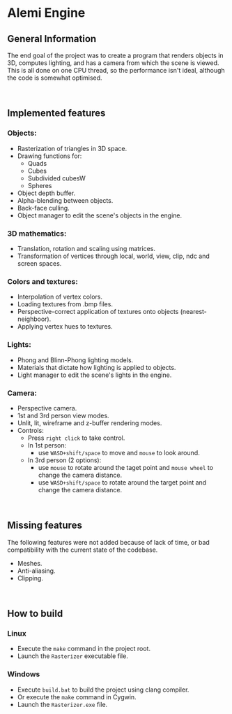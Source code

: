 # Alemi Engine

## General Information

The end goal of the project was to create a program that renders objects in 3D, computes lighting, and has a camera from which the scene is viewed. This is all done on one CPU thread, so the performance isn't ideal, although the code is somewhat optimised.

<br>

## Implemented features

### Objects:
- Rasterization of triangles in 3D space.
- Drawing functions for:
    - Quads
    - Cubes
    - Subdivided cubesW
    - Spheres
- Object depth buffer.
- Alpha-blending between objects.
- Back-face culling.
- Object manager to edit the scene's objects in the engine.

### 3D mathematics:
- Translation, rotation and scaling using matrices.
- Transformation of vertices through local, world, view, clip, ndc and screen spaces.

### Colors and textures:
- Interpolation of vertex colors.
- Loading textures from .bmp files.
- Perspective-correct application of textures onto objects (nearest-neighboor).
- Applying vertex hues to textures.

### Lights:
- Phong and Blinn-Phong lighting models.
- Materials that dictate how lighting is applied to objects.
- Light manager to edit the scene's lights in the engine.

### Camera:
- Perspective camera.
- 1st and 3rd person view modes.
- Unlit, lit, wireframe and z-buffer rendering modes.
- Controls:
    - Press ```right click``` to take control.
    - In 1st person: 
        - use ```WASD+shift/space``` to move and ```mouse``` to look around.
    - In 3rd person (2 options): 
        - use ```mouse``` to rotate around the taget point and ```mouse wheel``` to change the camera distance.
        - use ```WASD+shift/space``` to rotate around the target point and change the camera distance.

<br>

## Missing features
The following features were not added because of lack of time, or bad compatibility with the current state of the codebase.
- Meshes.
- Anti-aliasing.
- Clipping.

<br>

## How to build

### Linux
- Execute the ```make``` command in the project root.
- Launch the ```Rasterizer``` executable file.

### Windows
- Execute ```build.bat``` to build the project using clang compiler.
- Or execute the ```make``` command in Cygwin.
- Launch the ```Rasterizer.exe``` file.